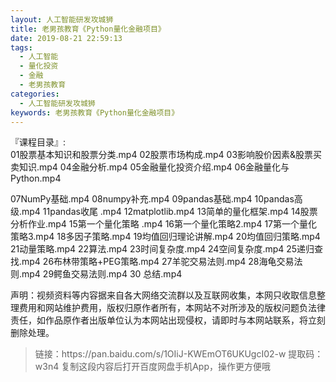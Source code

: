 ```yaml
---
layout: 人工智能研发攻城狮
title: 老男孩教育《Python量化金融项目》
date: 2019-08-21 22:59:13
tags:
  - 人工智能
  - 量化投资
  - 金融
  - 老男孩教育
categories:
  - 人工智能研发攻城狮
keywords: 老男孩教育《Python量化金融项目》
---
```


『课程目录』:   
01股票基本知识和股票分类.mp4
02股票市场构成.mp4
03影响股价因素&股票买卖知识.mp4
04金融分析.mp4
05金融量化投资介绍.mp4
06金融量化与Python.mp4
<!-- more --> 
07NumPy基础.mp4
08numpy补充.mp4
09pandas基础.mp4
10pandas高级.mp4
11pandas收尾 .mp4
12matplotlib.mp4
13简单的量化框架.mp4
14股票分析作业.mp4
15第一个量化策略 .mp4
16第一个量化策略2.mp4
17第一个量化策略3.mp4
18多因子策略.mp4
19均值回归理论讲解.mp4
20均值回归策略.mp4
21动量策略.mp4
22算法.mp4
23时间复杂度.mp4
24空间复杂度.mp4
25递归查找.mp4
26布林带策略+PEG策略.mp4
27羊驼交易法则.mp4
28海龟交易法则.mp4
29鳄鱼交易法则.mp4
30 总结.mp4

<div class="post-copyright">
    <div class="post-copyright__author">
      <span class="post-copyright-meta">声明：视频资料等内容据来自各大网络交流群以及互联网收集，本网只收取信息整理费用和网站维护费用，版权归原作者所有，本网站不对所涉及的版权问题负法律责任，如作品原作者出版单位认为本网站出现侵权，请即时与本网站联系，将立刻删除处理。 </span>
    </div>
</div>

<blockquote class="blockquote-center">
链接：https://pan.baidu.com/s/1OIiJ-KWEmOT6UKUgcI02-w 
提取码：w3n4 
复制这段内容后打开百度网盘手机App，操作更方便哦
</blockquote>

